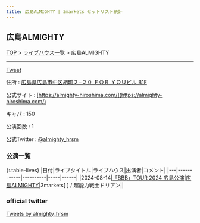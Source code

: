 ```yaml
---
title: 広島ALMIGHTY | 3markets セットリスト統計
---
```

## 広島ALMIGHTY

[TOP](/setlist/) > [ライブハウス一覧](livehouses.html) > 広島ALMIGHTY

___

<a href="https://twitter.com/share?ref_src=twsrc%5Etfw" data-text="3markets[ ]セットリスト > 広島ALMIGHTY" class="twitter-share-button" data-via="3markets" data-hashtags="3markets" data-related="3markets" data-show-count="false">Tweet</a>

住所
:    <a href="https://www.google.co.jp/maps/search/%E5%BA%83%E5%B3%B6%E7%9C%8C%E5%BA%83%E5%B3%B6%E5%B8%82%E4%B8%AD%E5%8C%BA%E8%83%A1%E7%94%BA%EF%BC%92%E2%88%92%EF%BC%92%EF%BC%90%20%EF%BC%A6%EF%BC%AF%EF%BC%B2%20%EF%BC%B9%EF%BC%AF%EF%BC%B5%E3%83%93%E3%83%AB%20B1F" rel="noopener noreferrer" target="_blank">広島県広島市中区胡町２−２０ ＦＯＲ ＹＯＵビル B1F</a>

公式サイト
:    [https://almighty-hiroshima.com/](https://almighty-hiroshima.com/)

キャパ
:    150

公演回数
: 1


公式Twitter
: <a href="https://twitter.com/almighty_hrsm">@almighty_hrsm</a>


### 公演一覧

{:.table-lives}
|日付|ライブタイトル|ライブハウス|出演者|コメント|
|---|------------|----------|-----|------|
|<span class="nowrap">2024-08-14</span>|[「BBB」TOUR 2024 広島公演](live138.html)|[広島ALMIGHTY](livehouse088.html)|3markets[ ] / 超能力戦士ドリアン||




### official twitter

<a class="twitter-timeline" href="https://twitter.com/almighty_hrsm?ref_src=twsrc%5Etfw">Tweets by almighty_hrsm</a> <script async src="https://platform.twitter.com/widgets.js" charset="utf-8"></script>


<script async src="https://platform.twitter.com/widgets.js" charset="utf-8"></script>